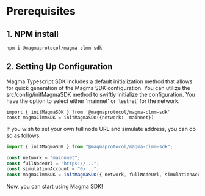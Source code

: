 # Prerequisites

## 1. NPM install

```shell
npm i @magmaprotocol/magma-clmm-sdk
```

## 2. Setting Up Configuration

Magma Typescript SDK includes a default initialization method that allows for quick generation of the Magma SDK configuration. You can utilize the src/config/initMagmaSDK method to swiftly initialize the configuration. You have the option to select either 'mainnet' or 'testnet' for the network.

```
import { initMagmaSDK } from '@magmaprotocol/magma-clmm-sdk'
const magmaClmmSDK = initMagmaSDK({network: 'mainnet})
```

If you wish to set your own full node URL and simulate address, you can do so as follows:

```typescript
import { initMagmaSDK } from "@magmaprotocol/magma-clmm-sdk";

const network = "mainnnet";
const fullNodeUrl = "https://...";
const simulationAccount = "0x...";
const magmaClmmSDK = initMagmaSDK({ network, fullNodeUrl, simulationAccount });
```

Now, you can start using Magma SDK!
